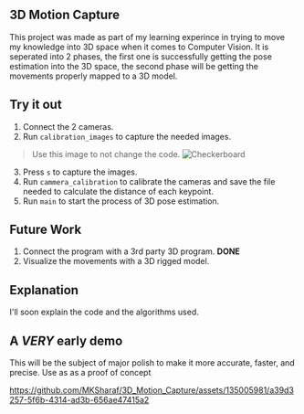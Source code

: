 ## 3D Motion Capture
This project was made as part of my learning experince in trying to move my knowledge into 3D space when it comes to Computer Vision.
It is seperated into 2 phases, the first one is successfully getting the pose estimation into the 3D space, the second phase will be getting the movements properly mapped to a 3D model.

## Try it out
1) Connect the 2 cameras.
2) Run `calibration_images` to capture the needed images.
> Use this image to not change the code.  ![Checkerboard](https://github.com/MKSharaf/3D_Motion_Capture/assets/135005981/88512adc-69af-4bf7-bdf4-62dfac1319c8)
3) Press `s` to capture the images.
4) Run `cammera_calibration` to calibrate the cameras and save the file needed to calculate the distance of each keypoint.
5) Run `main` to start the process of 3D pose estimation.

## Future Work
1) Connect the program with a 3rd party 3D program. **DONE**
2) Visualize the movements with a 3D rigged model.

## Explanation
I'll soon explain the code and the algorithms used.

## A *VERY* early demo
This will be the subject of major polish to make it more accurate, faster, and precise. Use as as a proof of concept 

https://github.com/MKSharaf/3D_Motion_Capture/assets/135005981/a39d3257-5f6b-4314-ad3b-656ae47415a2

